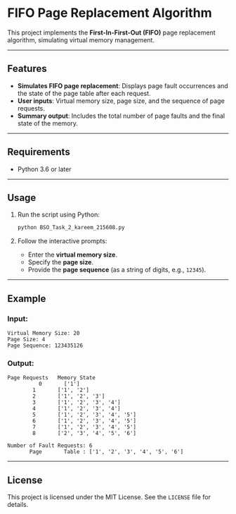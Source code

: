 
# FIFO Page Replacement Algorithm

This project implements the **First-In-First-Out (FIFO)** page replacement algorithm, simulating virtual memory management.

---

## Features

- **Simulates FIFO page replacement**: Displays page fault occurrences and the state of the page table after each request.
- **User inputs**: Virtual memory size, page size, and the sequence of page requests.
- **Summary output**: Includes the total number of page faults and the final state of the memory.

---

## Requirements

- Python 3.6 or later

---

## Usage

1. Run the script using Python:

   ```bash
   python BSO_Task_2_kareem_215608.py
   ```

2. Follow the interactive prompts:
   - Enter the **virtual memory size**.
   - Specify the **page size**.
   - Provide the **page sequence** (as a string of digits, e.g., `12345`).

---

## Example

### Input:
```
Virtual Memory Size: 20
Page Size: 4
Page Sequence: 123435126
```

### Output:
```
Page Requests	Memory State
		  0       ['1']
        1       ['1', '2']     
        2       ['1', '2', '3']
        3       ['1', '2', '3', '4']
        4       ['1', '2', '3', '4']
        5       ['1', '2', '3', '4', '5']
        6       ['1', '2', '3', '4', '5']
        7       ['1', '2', '3', '4', '5']
        8       ['2', '3', '4', '5', '6']

Number of Fault Requests: 6
       Page       Table : ['1', '2', '3', '4', '5', '6']
```

---


## License

This project is licensed under the MIT License. See the `LICENSE` file for details.
